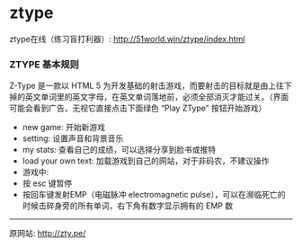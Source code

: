 # ztype

ztype在线（练习盲打利器）: http://51world.win/ztype/index.html

<h3>ZTYPE 基本规则</h3>
Z-Type 是一款以 HTML 5 为开发基础的射击游戏，而要射击的目标就是由上往下掉的英文单词里的英文字母，在英文单词落地前，必须全部消灭才能过关。（界面可能会看到广告，无视它直接点击下面绿色 “Play ZType” 按钮开始游戏）

- new game: 开始新游戏
- setting: 设置声音和背景音乐
- my stats: 查看自己的成绩，可以选择分享到脸书或推特
- load your own text: 加载游戏到自己的网站，对于非码农，不建议操作
- 游戏中:
 - 按 esc 键暂停
 - 按回车键发射EMP（电磁脉冲 electromagnetic pulse），可以在濒临死亡的时候击碎身旁的所有单词，右下角有数字显示拥有的 EMP 数

---

原网站: http://zty.pe/
